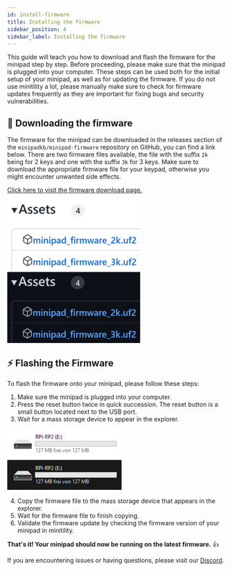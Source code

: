 ```yaml
---
id: install-firmware
title: Installing the firmware
sidebar_position: 4
sidebar_label: Installing the firmware
---
```


This guide will teach you how to download and flash the firmware for the minipad step by step. Before proceeding, please make sure that the minipad is plugged into your computer. These steps can be used both for the initial setup of your minipad, as well as for updating the firmware.
If you do not use minitility a lot, please manually make sure to check for firmware updates frequently as they are important for fixing bugs and security vulnerabilities. 

## 📁 Downloading the firmware 

The firmware for the minipad can be downloaded in the releases section of the `minipadkb/minipad-firmware` repository on GitHub, you can find a link below.
There are two firmware files available, the file with the suffix `2k` being for 2 keys and one with the suffix `3k` for 3 keys. Make sure to download the appropriate firmware file for your keypad, otherwise you might encounter unwanted side effects.

[Click here to visit the firmware download page.](https://github.com/minipadKB/minipad-firmware/releases)

![firmwarefiles-light](./img/firmwarefiles-light.png#light)
![firmwarefiles-dark](./img/firmwarefiles-dark.png#dark)

## ⚡ Flashing the Firmware 

To flash the firmware onto your minipad, please follow these steps:

1. Make sure the minipad is plugged into your computer.
2. Press the reset button twice in quick succession. The reset button is a small button located next to the USB port.
3. Wait for a mass storage device to appear in the explorer.

![massstorage-light](./img/massstorage-light.png#light)
![massstorage-dark](./img/massstorage-dark.png#dark)

4. Copy the firmware file to the mass storage device that appears in the explorer.
5. Wait for the firmware file to finish copying.
6. Validate the firmware update by checking the firmware version of your minipad in minitility.

**That's it! Your minipad should now be running on the latest firmware.** 👍

If you are encountering issues or having questions, please visit our [Discord](https://discord.gg/minipad).